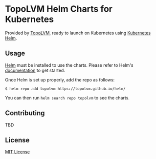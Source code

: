 # TopoLVM Helm Charts for Kubernetes

Provided by [TopoLVM](https://github.com/topolvm/topolvm), ready to launch on Kubernetes using [Kubernetes Helm](https://github.com/helm/helm).

## Usage

[Helm](https://helm.sh) must be installed to use the charts.
Please refer to Helm's [documentation](https://helm.sh/docs/) to get started.

Once Helm is set up properly, add the repo as follows:

```console
$ helm repo add topolvm https://topolvm.github.io/helm/
```

You can then run `helm search repo topolvm` to see the charts.

## Contributing

TBD

## License

[MIT License](./LICENSE)


